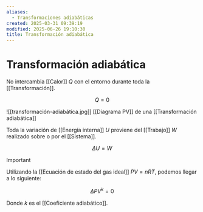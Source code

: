 ```yaml
---
aliases:
  - Transformaciones adiabáticas
created: 2025-03-31 09:39:19
modified: 2025-06-26 19:10:30
title: Transformación adiabática
---
```


# Transformación adiabática

No intercambia [[Calor]] $Q$ con el entorno durante toda la [[Transformación]].

$$
Q = 0
$$

![[transformación-adiabática.jpg]] [[Diagrama PV]] de una [[Transformación adiabática]]

Toda la variación de [[Energía interna]] $U$ proviene del [[Trabajo]] $W$ realizado sobre o por el [[Sistema]].

$$
\Delta U = W
$$

> [!important]
> Utilizando la [[Ecuación de estado del gas ideal]] $PV = nRT$, podemos llegar a lo siguiente:
>
> $$
> \Delta P V^k = 0
> $$
>
> Donde $k$ es el [[Coeficiente adiabático]].
